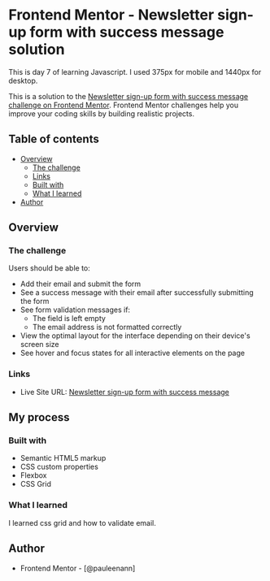 # Frontend Mentor - Newsletter sign-up form with success message solution


This is day 7 of learning Javascript. I used 375px for mobile and 1440px for desktop.

This is a solution to the [Newsletter sign-up form with success message challenge on Frontend Mentor](https://www.frontendmentor.io/challenges/newsletter-signup-form-with-success-message-3FC1AZbNrv). Frontend Mentor challenges help you improve your coding skills by building realistic projects. 

## Table of contents

- [Overview](#overview)
  - [The challenge](#the-challenge)
  - [Links](#links)
  - [Built with](#built-with)
  - [What I learned](#what-i-learned)
- [Author](#author)

## Overview

### The challenge

Users should be able to:

- Add their email and submit the form
- See a success message with their email after successfully submitting the form
- See form validation messages if:
  - The field is left empty
  - The email address is not formatted correctly
- View the optimal layout for the interface depending on their device's screen size
- See hover and focus states for all interactive elements on the page

### Links

- Live Site URL: [Newsletter sign-up form with success message ](https://65efe1a08df8c86c00ff20a6--legendary-kangaroo-8770d7.netlify.app/)

## My process

### Built with

- Semantic HTML5 markup
- CSS custom properties
- Flexbox
- CSS Grid


### What I learned

I learned css grid and how to validate email.


## Author

- Frontend Mentor - [@pauleenann]